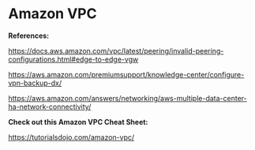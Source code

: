 # Amazon VPC



**References:**

https://docs.aws.amazon.com/vpc/latest/peering/invalid-peering-configurations.html#edge-to-edge-vgw

https://aws.amazon.com/premiumsupport/knowledge-center/configure-vpn-backup-dx/

https://aws.amazon.com/answers/networking/aws-multiple-data-center-ha-network-connectivity/

 

**Check out this Amazon VPC Cheat Sheet:**

https://tutorialsdojo.com/amazon-vpc/